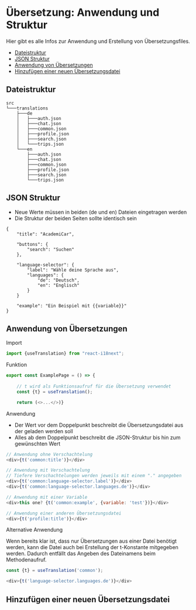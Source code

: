 # Übersetzung: Anwendung und Struktur

Hier gibt es alle Infos zur Anwendung und Erstellung von Übersetzungsfiles.

- [Dateistruktur](#dateistruktur)
- [JSON Struktur](#json-struktur)
- [Anwendung von Übersetzungen](#anwendung-von-übersetzungen)
- [Hinzufügen einer neuen Übersetzungsdatei](#hinzufügen-einer-neuen-übersetzungsdatei)

## Dateistruktur
```
src
└───translations
    ├───de
    │   ├───auth.json
    │   ├───chat.json
    │   ├───common.json
    │   ├───profile.json
    │   ├───search.json
    │   └───trips.json
    └───en
        ├───auth.json
        ├───chat.json
        ├───common.json
        ├───profile.json
        ├───search.json
        └───trips.json
```

## JSON Struktur
- Neue Werte müssen in beiden (de und en) Dateien eingetragen werden
- Die Struktur der beiden Seiten sollte identisch sein
```
{
    "title": "AcademiCar",

    "buttons": {
        "search": "Suchen"
    },

    "language-selector": {
        "label": "Wähle deine Sprache aus",
        "languages": {
            "de": "Deutsch",
            "en": "Englisch"
        }
    }
    
    "example": "Ein Beispiel mit {{variable}}"
}
```

## Anwendung von Übersetzungen

Import
```js
import {useTranslation} from "react-i18next";
```

Funktion
```js
export const ExamplePage = () => {
    
    // t wird als Funktionsaufruf für die Übersetzung verwendet
    const {t} = useTranslation();

    return (<>...</>)}
```


Anwendung
- Der Wert vor dem Doppelpunkt beschreibt die Übersetzungsdatei aus der geladen werden soll
- Alles ab dem Doppelpunkt beschreibt die JSON-Struktur bis hin zum gewünschten Wert
```js
// Anwendung ohne Verschachtelung
<div>{t('common:title')}</div>

// Anwendung mit Verschachtelung
// Tiefere Verschachtelungen werden jeweils mit einem "." angegeben
<div>{t('common:language-selector.label')}</div>
<div>{t('common:language-selector.languages.de')}</div>

// Anwendung mit einer Variable
<div>this one? {t('common:example', {variable: 'test'})}</div>

// Anwendung einer anderen Übersetzungsdatei
<div>{t('profile:title')}</div>
```

Alternative Anwendung

Wenn bereits klar ist, dass nur Übersetzungen aus einer Datei benötigt werden, kann die Datei auch bei Erstellung der t-Konstante mitgegeben werden.
Dadurch entfällt das Angeben des Dateinamens beim Methodenaufruf.

```js
const {t} = useTranslation('common');

<div>{t('language-selector.languages.de')}</div>
```

## Hinzufügen einer neuen Übersetzungsdatei
